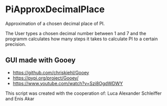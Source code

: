 # PiApproxDecimalPlace
Approximation of a chosen decimal place of PI. 

The User types a chosen decimal number between 1 and 7 and 
the programm calculates how many steps it takes to calculate PI to a certain precision.


## GUI made with Gooey
- https://github.com/chriskiehl/Gooey
- https://pypi.org/project/Gooey/
- https://www.youtube.com/watch?v=Szi8OgdWDWY

This script was created with the cooperation of: Luca Alexander Schleiffer and Enis Akar